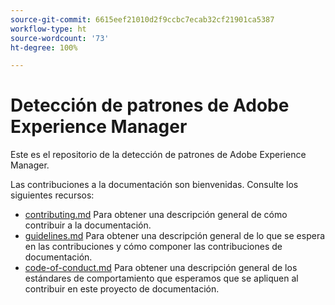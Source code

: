 ```yaml
---
source-git-commit: 6615eef21010d2f9ccbc7ecab32cf21901ca5387
workflow-type: ht
source-wordcount: '73'
ht-degree: 100%

---
```

# Detección de patrones de Adobe Experience Manager

Este es el repositorio de la detección de patrones de Adobe Experience Manager.

Las contribuciones a la documentación son bienvenidas. Consulte los siguientes recursos:

* [contributing.md](contributing.md) Para obtener una descripción general de cómo contribuir a la documentación.
* [guidelines.md](guidelines.md) Para obtener una descripción general de lo que se espera en las contribuciones y cómo componer las contribuciones de documentación.
* [code-of-conduct.md](code-of-conduct.md) Para obtener una descripción general de los estándares de comportamiento que esperamos que se apliquen al contribuir en este proyecto de documentación.
